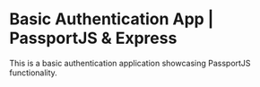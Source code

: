 # Basic Authentication App | PassportJS & Express

This is a basic authentication application showcasing PassportJS functionality.
